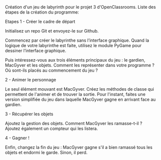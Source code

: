 Création d'un jeu de labyrinth pour le projet 3 d'OpenClassrooms.
 Liste des étapes de la création du programme:

Etapes
1 - Créer le cadre de départ

Initialisez un repo Git et envoyez-le sur Github.

Commencez par créer le labyrinthe sans l’interface graphique. Quand la logique de votre labyrinthe est faite, utilisez le module PyGame pour dessiner l’interface graphique.

Puis intéressez-vous aux trois éléments principaux du jeu : le gardien, MacGyver et les objets. Comment les représenter dans votre programme ? Où sont-ils placés au commencement du jeu ?

2 - Animer le personnage

Le seul élément mouvant est MacGyver. Créez les méthodes de classe qui permettent de l'animer et de trouver la sortie. Pour l'instant, faites une version simplifiée du jeu dans laquelle MacGyver gagne en arrivant face au gardien.

3 - Récupérer les objets

Ajoutez la gestion des objets. Comment MacGyver les ramasse-t-il ?  Ajoutez également un compteur qui les listera.

4 - Gagner !

Enfin, changez la fin du jeu : MacGyver gagne s'il a bien ramassé tous les objets et endormi le garde. Sinon, il perd.

